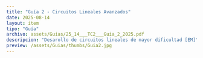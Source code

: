 ```yaml
---
title: "Guía 2 - Circuitos Lineales Avanzados"
date: 2025-08-14
layout: item
tipo: "Guía"
archivo: assets/Guias/25_14___TC2___Guia_2_2025.pdf
descripcion: "Desarollo de circuitos lineales de mayor dificultad [EM]"
preview: /assets/Guias/thumbs/Guia2.jpg
---
```


